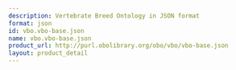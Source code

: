 ```yaml
---
description: Vertebrate Breed Ontology in JSON format
format: json
id: vbo.vbo-base.json
name: vbo.vbo-base.json
product_url: http://purl.obolibrary.org/obo/vbo/vbo-base.json
layout: product_detail
---
```


